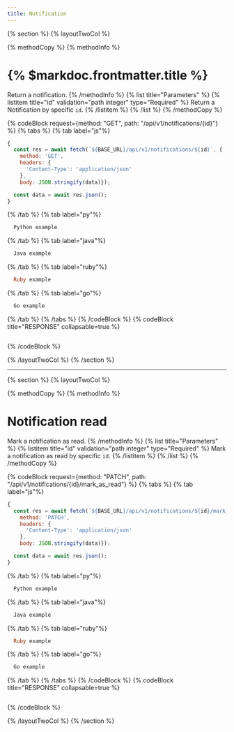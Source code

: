 ```yaml
---
title: Notification
---
```

{% section %}
{% layoutTwoCol %}

{% methodCopy %}
{% methodInfo %}
  # {% $markdoc.frontmatter.title %}
  Return a notification.
{% /methodInfo %}
{% list title="Parameters" %}
  {% listitem title="id" validation="path integer" type="Required" %}
  Return a Notification by specific `id`.
  {% /listitem %}
{% /list %}
{% /methodCopy %}

{% codeBlock request={method: "GET", path: "/api/v1/notifications/{id}"} %}
{% tabs %}
  {% tab label="js"%}
  ```js
  {
    const res = await fetch(`${BASE_URL}/api/v1/notifications/${id}`, {
      method: 'GET',
      headers: {
        'Content-Type': 'application/json'
      },
      body: JSON.stringify(data)});

    const data = await res.json();
  }
  ```
  {% /tab %}
  {% tab label="py"%}
  ```py
    Python example
  ```
  {% /tab %}
  {% tab label="java"%}
  ```java
    Java example
  ```
  {% /tab %}
  {% tab label="ruby"%}
  ```ruby
    Ruby example
  ```
  {% /tab %}
  {% tab label="go"%}
  ```go
    Go example
  ```
  {% /tab %}
{% /tabs %}
{% /codeBlock %}
{% codeBlock title="RESPONSE" collapsable=true %}
  ```json
  ```
{% /codeBlock %}

{% /layoutTwoCol %}
{% /section %}

- - -

{% section %}
{% layoutTwoCol %}

{% methodCopy %}
{% methodInfo %}
  # Notification read
  Mark a notification as read.
{% /methodInfo %}
{% list title="Parameters" %}
  {% listitem title="id" validation="path integer" type="Required" %}
  Mark a notification as read by specific `id`.
  {% /listitem %}
{% /list %}
{% /methodCopy %}

{% codeBlock request={method: "PATCH", path: "/api/v1/notifications/{id}/mark_as_read"} %}
{% tabs %}
  {% tab label="js"%}
  ```js
  {
    const res = await fetch(`${BASE_URL}/api/v1/notifications/${id}/mark_as_read`, {
      method: 'PATCH',
      headers: {
        'Content-Type': 'application/json'
      },
      body: JSON.stringify(data)});

    const data = await res.json();
  }
  ```
  {% /tab %}
  {% tab label="py"%}
  ```py
    Python example
  ```
  {% /tab %}
  {% tab label="java"%}
  ```java
    Java example
  ```
  {% /tab %}
  {% tab label="ruby"%}
  ```ruby
    Ruby example
  ```
  {% /tab %}
  {% tab label="go"%}
  ```go
    Go example
  ```
  {% /tab %}
{% /tabs %}
{% /codeBlock %}
{% codeBlock title="RESPONSE" collapsable=true %}
  ```json
  ```
{% /codeBlock %}

{% /layoutTwoCol %}
{% /section %}
